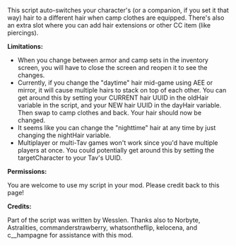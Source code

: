 This script auto-switches your character's (or a companion, if you set it that way) hair to a different hair when camp clothes are equipped. There's also an extra slot where you can add hair extensions or other CC item (like piercings).

**Limitations:**

- When you change between armor and camp sets in the inventory screen, you will have to close the screen and reopen it to see the changes.
- Currently, if you change the "daytime" hair mid-game using AEE or mirror, it will cause multiple hairs to stack on top of each other. You can get around this by setting your CURRENT hair UUID in the oldHair variable in the script, and your NEW hair UUID in the dayHair variable. Then swap to camp clothes and back. Your hair should now be changed.
- It seems like you can change the "nighttime" hair at any time by just changing the nightHair variable.
- Multiplayer or multi-Tav games won't work since you'd have multiple players at once. You could potentially get around this by setting the targetCharacter to your Tav's UUID.

**Permissions:**

You are welcome to use my script in your mod. Please credit back to this page!

**Credits:**

Part of the script was written by Wesslen.
Thanks also to Norbyte, Astralities, commanderstrawberry, whatsontheflip, kelocena, and c__hampagne for assistance with this mod.
